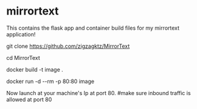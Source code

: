 # mirrortext
This contains the flask app and container build files for my mirrortext application!

git clone https://github.com/zigzagktz/MirrorText

cd MirrorText

docker build -t image .

docker run -d --rm -p 80:80 image

Now launch at your machine's Ip at port 80.    #make sure inbound traffic is allowed at port 80 

